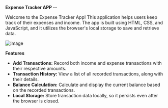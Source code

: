 **Expense Tracker APP --**

Welcome to the Expense Tracker App! This application helps users keep track of their expenses and income. The app is built using HTML, CSS, and JavaScript, and it utilizes the browser's local storage to save and retrieve data.

![image](https://github.com/itsankit07/Javascript-Projects-/assets/91182445/27d9f4a4-1172-4c46-8677-2689171593ea)

**Features**
- **Add Transactions:** Record both income and expense transactions with their respective amounts.
- **Transaction History:** View a list of all recorded transactions, along with their details.
- **Balance Calculation:** Calculate and display the current balance based on the recorded transactions.
- **Local Storage:** Store transaction data locally, so it persists even after the browser is closed.
